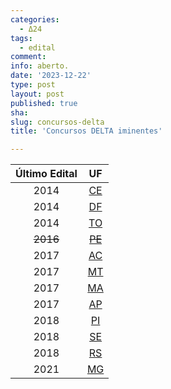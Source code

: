 ```yaml
---
categories:
  - Δ24
tags:
  - edital
comment: 
info: aberto.
date: '2023-12-22'
type: post
layout: post
published: true
sha: 
slug: concursos-delta
title: 'Concursos DELTA iminentes'

---
```


| **Último Edital** | **UF** |
|:---:|:---:|
| 2014 | [CE](https://cj.estrategia.com/portal/concurso-delegado-ce/) |
| 2014 | [DF](https://cj.estrategia.com/portal/concurso-delegado-df/) |
| 2014 | [TO](https://cj.estrategia.com/portal/concurso-delegado-to/) |
| ~~2016~~ | [~~PE~~](https://cj.estrategia.com/portal/concurso-delegado-pe/) |
| 2017 | [AC](https://cj.estrategia.com/portal/concurso-delegado-ac/) |
| 2017 | [MT](https://cj.estrategia.com/portal/concurso-delegado-mt/) |
| 2017 | [MA](https://cj.estrategia.com/portal/concurso-delegado-ma/) |
| 2017 | [AP](https://cj.estrategia.com/portal/concurso-delegado-ap/) |
| 2018 | [PI](https://cj.estrategia.com/portal/concurso-delegado-pi/) |
| 2018 | [SE](https://cj.estrategia.com/portal/concurso-delegado-se/) |
| 2018 | [RS](https://cj.estrategia.com/portal/concurso-delegado-rs/) |
| 2021 | [MG](https://cj.estrategia.com/portal/concurso-delegado-mg/) |
